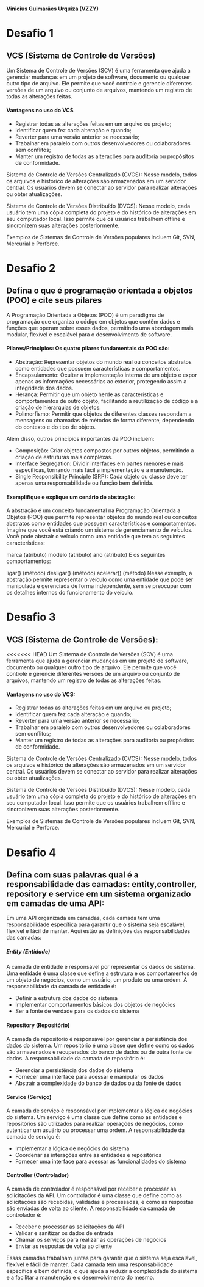 #### Vinicius Guimarães Urquiza (VZZY)


# Desafio 1



## VCS (Sistema de Controle de Versões)


Um Sistema de Controle de Versões (SCV) é uma ferramenta que ajuda a gerenciar mudanças em um projeto de software, documento ou qualquer outro tipo de arquivo. Ele permite que você controle e gerencie diferentes versões de um arquivo ou conjunto de arquivos, mantendo um registro de todas as alterações feitas.

#### Vantagens no uso do VCS

- Registrar todas as alterações feitas em um arquivo ou projeto;
- Identificar quem fez cada alteração e quando;
- Reverter para uma versão anterior se necessário;
- Trabalhar em paralelo com outros desenvolvedores ou colaboradores sem conflitos;
- Manter um registro de todas as alterações para auditoria ou propósitos de conformidade.

Sistema de Controle de Versões Centralizado (CVCS): Nesse modelo, todos os arquivos e histórico de alterações são armazenados em um servidor central. Os usuários devem se conectar ao servidor para realizar alterações ou obter atualizações.

Sistema de Controle de Versões Distribuído (DVCS): Nesse modelo, cada usuário tem uma cópia completa do projeto e do histórico de alterações em seu computador local. Isso permite que os usuários trabalhem offline e sincronizem suas alterações posteriormente.

Exemplos de Sistemas de Controle de Versões populares incluem Git, SVN, Mercurial e Perforce.


# Desafio 2

## Defina o que é programação orientada a objetos (POO) e cite seus pilares

A Programação Orientada a Objetos (POO) é um paradigma de programação que organiza o código em objetos que contêm dados e funções que operam sobre esses dados, permitindo uma abordagem mais modular, flexível e escalável para o desenvolvimento de software.

#### Pilares/Princípios: Os quatro pilares fundamentais da POO são:

- Abstração: Representar objetos do mundo real ou conceitos abstratos como entidades que possuem características e comportamentos.
- Encapsulamento: Ocultar a implementação interna de um objeto e expor apenas as informações necessárias ao exterior, protegendo assim a integridade dos dados.
- Herança: Permitir que um objeto herde as características e comportamentos de outro objeto, facilitando a reutilização de código e a criação de hierarquias de objetos.
- Polimorfismo: Permitir que objetos de diferentes classes respondam a mensagens ou chamadas de métodos de forma diferente, dependendo do contexto e do tipo de objeto.

Além disso, outros princípios importantes da POO incluem:

- Composição: Criar objetos compostos por outros objetos, permitindo a criação de estruturas mais complexas.
- Interface Segregation: Dividir interfaces em partes menores e mais específicas, tornando mais fácil a implementação e a manutenção.
- Single Responsibility Principle (SRP): Cada objeto ou classe deve ter apenas uma responsabilidade ou função bem definida.

#### Exemplifique e explique um cenário de abstração:

A abstração é um conceito fundamental na Programação Orientada a Objetos (POO) que permite representar objetos do mundo real ou conceitos abstratos como entidades que possuem características e comportamentos.
Imagine que você está criando um sistema de gerenciamento de veículos. Você pode abstrair o veículo como uma entidade que tem as seguintes características:

marca (atributo)
modelo (atributo)
ano (atributo)
E os seguintes comportamentos:

ligar() (método)
desligar() (método)
acelerar() (método)
Nesse exemplo, a abstração permite representar o veículo como uma entidade que pode ser manipulada e gerenciada de forma independente, sem se preocupar com os detalhes internos do funcionamento do veículo.


# Desafio 3


## VCS (Sistema de Controle de Versões):


<<<<<<< HEAD
Um Sistema de Controle de Versões (SCV) é uma ferramenta que ajuda a gerenciar mudanças em um projeto de software, documento ou qualquer outro tipo de arquivo. Ele permite que você controle e gerencie diferentes versões de um arquivo ou conjunto de arquivos, mantendo um registro de todas as alterações feitas.

#### Vantagens no uso do VCS:

- Registrar todas as alterações feitas em um arquivo ou projeto;
- Identificar quem fez cada alteração e quando;
- Reverter para uma versão anterior se necessário;
- Trabalhar em paralelo com outros desenvolvedores ou colaboradores sem conflitos;
- Manter um registro de todas as alterações para auditoria ou propósitos de conformidade.

Sistema de Controle de Versões Centralizado (CVCS): Nesse modelo, todos os arquivos e histórico de alterações são armazenados em um servidor central. Os usuários devem se conectar ao servidor para realizar alterações ou obter atualizações.

Sistema de Controle de Versões Distribuído (DVCS): Nesse modelo, cada usuário tem uma cópia completa do projeto e do histórico de alterações em seu computador local. Isso permite que os usuários trabalhem offline e sincronizem suas alterações posteriormente.

Exemplos de Sistemas de Controle de Versões populares incluem Git, SVN, Mercurial e Perforce.

# Desafio 4

## Defina com suas palavras qual é a responsabilidade das camadas: entity,controller, repository e service em um sistema organizado em camadas de uma API:

Em uma API organizada em camadas, cada camada tem uma responsabilidade específica para garantir que o sistema seja escalável, flexível e fácil de manter. Aqui estão as definições das responsabilidades das camadas:

##### Entity (Entidade)

A camada de entidade é responsável por representar os dados do sistema. Uma entidade é uma classe que define a estrutura e os comportamentos de um objeto de negócios, como um usuário, um produto ou uma ordem. A responsabilidade da camada de entidade é:

- Definir a estrutura dos dados do sistema
- Implementar comportamentos básicos dos objetos de negócios
- Ser a fonte de verdade para os dados do sistema

#### Repository (Repositório)

A camada de repositório é responsável por gerenciar a persistência dos dados do sistema. Um repositório é uma classe que define como os dados são armazenados e recuperados do banco de dados ou de outra fonte de dados. A responsabilidade da camada de repositório é:

- Gerenciar a persistência dos dados do sistema
- Fornecer uma interface para acessar e manipular os dados
- Abstrair a complexidade do banco de dados ou da fonte de dados

#### Service (Serviço)

A camada de serviço é responsável por implementar a lógica de negócios do sistema. Um serviço é uma classe que define como as entidades e repositórios são utilizados para realizar operações de negócios, como autenticar um usuário ou processar uma ordem. A responsabilidade da camada de serviço é:

- Implementar a lógica de negócios do sistema
- Coordenar as interações entre as entidades e repositórios
- Fornecer uma interface para acessar as funcionalidades do sistema

#### Controller (Controlador)

A camada de controlador é responsável por receber e processar as solicitações da API. Um controlador é uma classe que define como as solicitações são recebidas, validadas e processadas, e como as respostas são enviadas de volta ao cliente. A responsabilidade da camada de controlador é:

- Receber e processar as solicitações da API
- Validar e sanitizar os dados de entrada
- Chamar os serviços para realizar as operações de negócios
- Enviar as respostas de volta ao cliente

Essas camadas trabalham juntas para garantir que o sistema seja escalável, flexível e fácil de manter. Cada camada tem uma responsabilidade específica e bem definida, o que ajuda a reduzir a complexidade do sistema e a facilitar a manutenção e o desenvolvimento do mesmo.